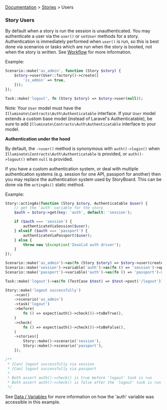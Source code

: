 [Documentation](/docs/documentation.md) > [Stories](/docs/stories.md) > Users

### Story Users

By default when a story is run the session is unauthenticated. You may authenticate a user via the `user()` or `setUser` methods for a story. Authentication is immediately performed when `user()` is run, so this is best done via scenarios or tasks which are run when the story is booted, not when the story is written. See [Workflow](/docs/stories/workflow-testing.md) for more information.

Example:

```php
Scenario::make('as_admin', function (Story $story) {
    $story->user(User::factory()->create([
        'is_admin' => true,
    ]));
});

Task::make('logout', fn (Story $story) => $story->user(null));
```

Note: Your `User` model must have the `Illuminate\Contracts\Auth\Authenticatable` interface. If your `User` model extends a custom base model (instead of Laravel's Authenticatable), be sure to add `Illuminate\Contracts\Auth\Authenticatable` interface to your model.

**Authentication under the hood**

By default, the `->user()` method is synonymous with `auth()->login()` when `Illuminate\Contracts\Auth\Authenticatable` is provided, or `auth()->logout()` when `null` is provided.

If you have a custom authentication system, or deal with multiple authentication systems (e.g. session for one API, passport for another) then you may replace the authentication system used by StoryBoard. This can be done via the `actingAs()` static method.

Example:

```php
Story::actingAs(function (Story $story, Authenticatable $user) {
    // get the 'auth' variable for the story
    $auth = $story->get(key: 'auth', default: 'session');

    if ($auth === 'session') {
        authenticateViaSession($user);
    } elseif ($auth === 'passport') {
        authenticateViaPassport($user);
    } else {
        throw new \Exception('Invalid auth driver');
    }
});

Scenario::make('as_admin')->as(fn (Story $story) => $story->user(createAdmin()));
Scenario::make('session')->variable('auth')->as(fn () => 'session')->appendName('via session');
Scenario::make('passport')->variable('auth')->as(fn () => 'passport')->appendName('via passport');

Task::make('logout')->as(fn (TestCase $test) => $test->post('/logout'));

Story::make('logout successfully')
    ->can()
    ->scenario('as_admin')
    ->task('logout')
    ->before(
        fn () => expect(auth()->check())->toBeTrue(),
    )
    ->check(
        fn () => expect(auth()->check())->toBeFalse(),
    )
    ->stories([
        Story::make()->scenario('session'),
        Story::make()->scenario('passport'),
    ]);

/**
 * [Can] logout successfully via session
 * [Can] logout successfully via passport
 * 
 * Both assert auth()->check() is true before 'logout' task is run
 * Both assert auth()->check() is false after the 'logout' task is run
 */
```

See [Data / Variables](/docs/stories/data-variables.md) for more information on how the 'auth' variable was accessible in this example.
